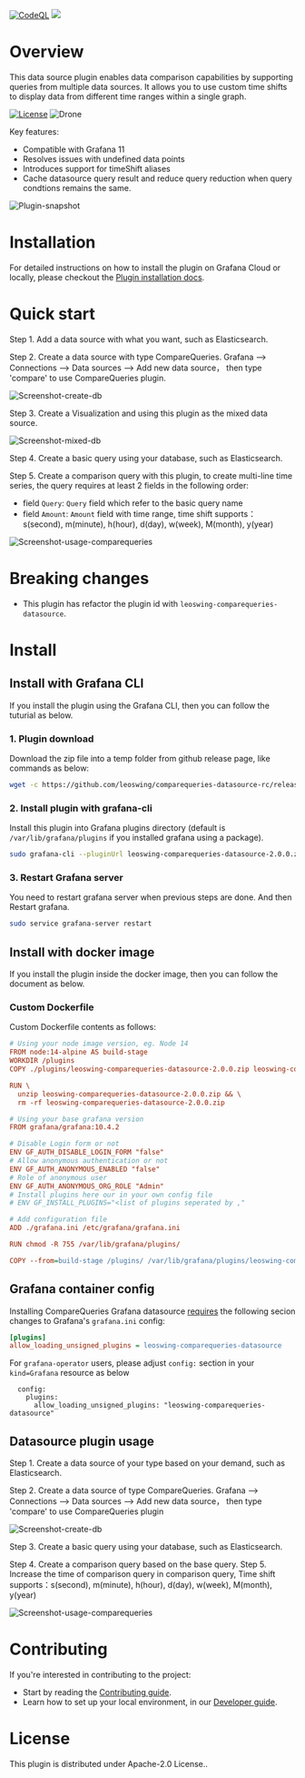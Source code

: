 [![CodeQL](https://github.com/leoswing/comparequeries-datasource-rc/actions/workflows/pr-codeql-analysis-typescript.yml/badge.svg)](https://github.com/leoswing/comparequeries-datasource-rc/actions/workflows/pr-codeql-analysis-typescript.yml) ![](https://img.shields.io/github/v/release/leoswing/comparequeries-datasource-rc?style=plastic%253Flabel=repo)

# Overview

This data source plugin enables data comparison capabilities by supporting queries from multiple data sources. It allows you to use custom time shifts to display data from different time ranges within a single graph.

[![License](https://img.shields.io/github/license/leoswing/comparequeries-datasource-rc)](LICENSE)
![Drone](https://github.com/leoswing/comparequeries-datasource-rc/actions/workflows/release.yaml/badge.svg)

Key features:

- Compatible with Grafana 11
- Resolves issues with undefined data points
- Introduces support for timeShift aliases
- Cache datasource query result and reduce query reduction when query condtions remains the same.

![Plugin-snapshot](https://raw.githubusercontent.com/leoswing/comparequeries-datasource-rc/main/src/img/compare-func.png)


# Installation

For detailed instructions on how to install the plugin on Grafana Cloud or locally, please checkout the [Plugin installation docs](https://grafana.com/docs/grafana/latest/administration/plugin-management/).



# Quick start

Step 1. Add a data source with what you want, such as Elasticsearch.

Step 2. Create a data source with type CompareQueries. Grafana --> Connections --> Data sources --> Add new data source， then type 'compare' to use CompareQueries plugin.


![Screenshot-create-db](https://raw.githubusercontent.com/leoswing/comparequeries-datasource-rc/main/img/create-db.png)


Step 3. Create a Visualization and using this plugin as the mixed data source.


![Screenshot-mixed-db](https://raw.githubusercontent.com/leoswing/comparequeries-datasource-rc/main/img/conf-mixed-db.png)


Step 4. Create a basic query using your database, such as Elasticsearch.

Step 5. Create a comparison query with this plugin, to create multi-line time series, the query requires at least 2 fields in the following order:

- field `Query`: `Query` field which refer to the basic query name
- field `Amount`: `Amount` field with time range, time shift supports：s(second), m(minute), h(hour), d(day), w(week), M(month), y(year)


![Screenshot-usage-comparequeries](https://raw.githubusercontent.com/leoswing/comparequeries-datasource-rc/main/img/usage-comparequeries.png)


# Breaking changes

- This plugin has refactor the plugin id with `leoswing-comparequeries-datasource`.

# Install

## Install with Grafana CLI

If you install the plugin using the Grafana CLI, then you can follow the tuturial as below.

### 1. Plugin download

Download the zip file into a temp folder from github release page, like commands as below:

```bash
wget -c https://github.com/leoswing/comparequeries-datasource-rc/releases/download/2.0.0/leoswing-comparequeries-datasource-2.0.0.zip
```

### 2. Install plugin with grafana-cli

Install this plugin into Grafana plugins directory (default is `/var/lib/grafana/plugins` if you installed grafana using a package). 

```bash
sudo grafana-cli --pluginUrl leoswing-comparequeries-datasource-2.0.0.zip plugins install leoswing-comparequeries-datasource
```

### 3. Restart Grafana server

You need to restart grafana server when previous steps are done. And then Restart grafana.

```bash
sudo service grafana-server restart
```

## Install with docker image

If you install the plugin inside the docker image, then you can follow the document as below.

### Custom Dockerfile

Custom Dockerfile contents as follows:

```ini
# Using your node image version, eg. Node 14
FROM node:14-alpine AS build-stage
WORKDIR /plugins
COPY ./plugins/leoswing-comparequeries-datasource-2.0.0.zip leoswing-comparequeries-datasource-2.0.0.zip

RUN \
  unzip leoswing-comparequeries-datasource-2.0.0.zip && \
  rm -rf leoswing-comparequeries-datasource-2.0.0.zip

# Using your base grafana version
FROM grafana/grafana:10.4.2

# Disable Login form or not
ENV GF_AUTH_DISABLE_LOGIN_FORM "false"
# Allow anonymous authentication or not
ENV GF_AUTH_ANONYMOUS_ENABLED "false"
# Role of anonymous user
ENV GF_AUTH_ANONYMOUS_ORG_ROLE "Admin"
# Install plugins here our in your own config file
# ENV GF_INSTALL_PLUGINS="<list of plugins seperated by ,"

# Add configuration file
ADD ./grafana.ini /etc/grafana/grafana.ini

RUN chmod -R 755 /var/lib/grafana/plugins/

COPY --from=build-stage /plugins/ /var/lib/grafana/plugins/leoswing-comparequeries-datasource
```

## Grafana container config

Installing CompareQueries Grafana datasource [requires](https://grafana.com/docs/grafana/latest/setup-grafana/configure-grafana/#allow_loading_unsigned_plugins)
the following secion changes to Grafana's `grafana.ini` config:

``` ini
[plugins]
allow_loading_unsigned_plugins = leoswing-comparequeries-datasource
```

For `grafana-operator` users, please adjust `config:` section in your `kind=Grafana` resource as below

```
  config:
    plugins:
      allow_loading_unsigned_plugins: "leoswing-comparequeries-datasource"
```

## Datasource plugin usage

Step 1. Create a data source of your type based on your demand, such as Elasticsearch.

Step 2. Create a data source of type CompareQueries. Grafana --> Connections --> Data sources --> Add new data source， then type 'compare' to use CompareQueries plugin

![Screenshot-create-db](./img/create-db.png)

Step 3. Create a basic query using your database, such as Elasticsearch.

Step 4. Create a comparison query based on the base query.
Step 5. Increase the time of comparison query in comparison query, Time shift supports：s(second), m(minute), h(hour), d(day), w(week), M(month), y(year)

![Screenshot-usage-comparequeries](./img/usage-comparequeries.png)


# Contributing

If you're interested in contributing to the project:

- Start by reading the [Contributing guide](./CONTRIBUTING.md).
- Learn how to set up your local environment, in our [Developer guide](./developer-guide.md).


# License

This plugin is distributed under Apache-2.0 License..
